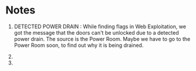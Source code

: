 # Notes

1. DETECTED POWER DRAIN : While finding flags in Web Exploitation, we got the message that the doors can't be unlocked
due to a detected power drain. The source is the Power Room. 
Maybe we have to go to the Power Room soon, to find out why it is being drained.

2.

3.
